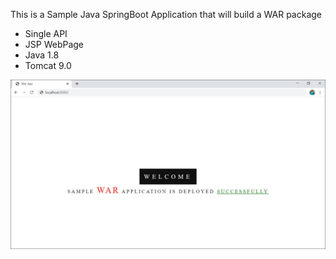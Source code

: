 This is a Sample Java SpringBoot Application that will build a WAR package
  - Single API
  - JSP WebPage
  - Java 1.8
  - Tomcat 9.0
 
 ![](/warApp.JPG)
  
